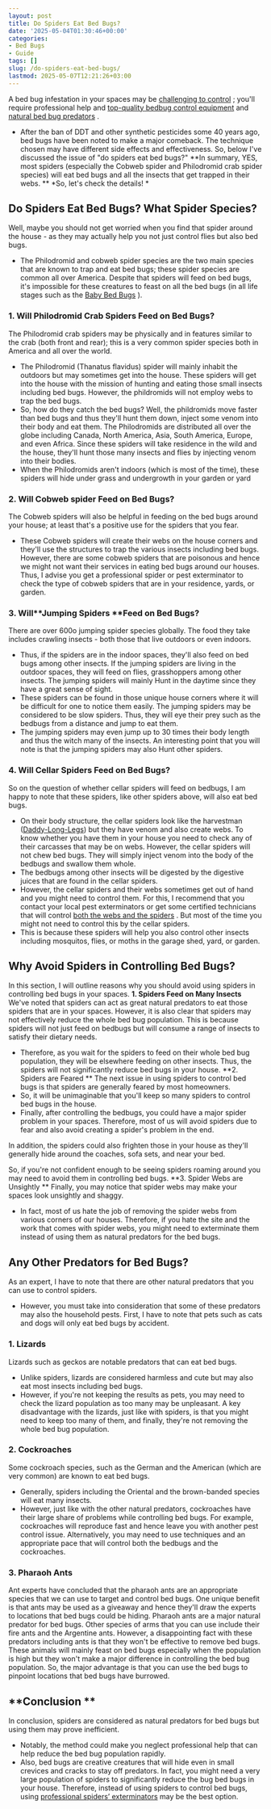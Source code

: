 ```yaml
---
layout: post
title: Do Spiders Eat Bed Bugs?
date: '2025-05-04T01:30:46+00:00'
categories:
- Bed Bugs
- Guide
tags: []
slug: /do-spiders-eat-bed-bugs/
lastmod: 2025-05-07T12:21:26+03:00
---
```


A bed bug infestation in your spaces may be
[challenging to control](https://www.ncbi.nlm.nih.gov/pmc/articles/PMC4080563/)
; you'll require professional help and
[top-quality bedbug control equipment](https://pestpolicy.com/best-vacuum-for-bed-bugs/)
and
[natural bed bug predators](https://pestpolicy.com/what-animals-eat-bed-bugs/)
.
- After the ban of DDT and other synthetic pesticides some 40 years ago, bed bugs have been noted to make a major comeback.
The technique chosen may have different side effects and effectiveness. So, below I've discussed the issue of "do spiders eat bed bugs?"
**In summary, YES, most spiders (especially the Cobweb spider and Philodromid crab spider species) will eat bed bugs and all the insects that get trapped in their webs. **
*So, let's check the details! *
## Do Spiders Eat Bed Bugs? What Spider Species?
Well, maybe you should not get worried when you find that spider around the house - as they may actually help you not just control flies but also bed bugs.
- The Philodromid and cobweb spider species are the two main species that are known to trap and eat bed bugs; these spider species are common all over America.
Despite that spiders will feed on bed bugs, it's impossible for these creatures to feast on all the bed bugs (in all life stages such as the
[Baby Bed Bugs](https://pestpolicy.com/baby-bed-bugs/)
).
### 1. Will Philodromid Crab Spiders Feed on Bed Bugs?
The Philodromid crab spiders may be physically and in features similar to the crab (both front and rear); this is a very common spider species both in America and all over the world.
- The Philodromid (Thanatus flavidus) spider will mainly inhabit the outdoors but may sometimes get into the house.
These spiders will get into the house with the mission of hunting and eating those small insects including bed bugs. However, the phildromids will not employ webs to trap the bed bugs.
- So, how do they catch the bed bugs? Well, the phildromids move faster than bed bugs and thus they'll hunt them down, inject some venom into their body and eat them.
The Philodromids are distributed all over the globe including Canada, North America, Asia, South America, Europe, and even Africa.
Since these spiders will take residence in the wild and the house, they'll hunt those many insects and flies by injecting venom into their bodies.
- When the Philodromids aren't indoors (which is most of the time), these spiders will hide under grass and undergrowth in your garden or yard
### 2. Will Cobweb spider Feed on Bed Bugs?
The Cobweb spiders will also be helpful in feeding on the bed bugs around your house; at least that's a positive use for the spiders that you fear.
- These Cobweb spiders will create their webs on the house corners and they'll use the structures to trap the various insects including bed bugs.
However, there are some cobweb spiders that are poisonous and hence we might not want their services in eating bed bugs around our houses.
Thus, I advise you get a professional spider or pest exterminator to check the type of cobweb spiders that are in your residence, yards, or garden.
### 3. Will**Jumping Spiders **Feed on Bed Bugs?
There are over 600o jumping spider species globally. The food they take includes crawling insects - both those that live outdoors or even indoors.
- Thus, if the spiders are in the indoor spaces, they'll also feed on bed bugs among other insects.
If the jumping spiders are living in the outdoor spaces, they will feed on flies, grasshoppers among other insects.
The jumping spiders will mainly Hunt in the daytime since they have a great sense of sight.
- These spiders can be found in those unique house corners where it will be difficult for one to notice them easily.
The jumping spiders may be considered to be slow spiders. Thus, they will eye their prey such as the bedbugs from a distance and jump to eat them.
- The jumping spiders may even jump up to 30 times their body length and thus the witch many of the insects.
An interesting point that you will note is that the jumping spiders may also Hunt other spiders.
### 4. Will Cellar Spiders Feed on Bed Bugs?
So on the question of whether cellar spiders will feed on bedbugs, I am happy to note that these spiders, like other spiders above, will also eat bed bugs.
- On their body structure, the cellar spiders look like the harvestman ([Daddy-Long-Legs](https://spiders.ucr.edu/daddylonglegs.html)) but they have venom and also create webs.
To know whether you have them in your house you need to check any of their carcasses that may be on webs.
However, the cellar spiders will not chew bed bugs. They will simply inject venom into the body of the bedbugs and swallow them whole.
- The bedbugs among other insects will be digested by the digestive juices that are found in the cellar spiders.
- However, the cellar spiders and their webs sometimes get out of hand and you might need to control them.
For this, I recommend that you contact your local pest exterminators or get some certified technicians that will control
[both the webs and the spiders](https://pestpolicy.com/how-to-get-rid-of-spiders/)
.
But most of the time you might not need to control this by the cellar spiders.
- This is because these spiders will help you also control other insects including mosquitos, flies, or moths in the garage shed, yard, or garden.
## Why Avoid Spiders in Controlling Bed Bugs?
In this section, I will outline reasons why you should avoid using spiders in controlling bed bugs in your spaces.
**1. Spiders Feed on Many Insects**
We've noted that spiders can act as great natural predators to eat those spiders that are in your spaces.
However, it is also clear that spiders may not effectively reduce the whole bed bug population.
This is because spiders will not just feed on bedbugs but will consume a range of insects to satisfy their dietary needs.
- Therefore, as you wait for the spiders to feed on their whole bed bug population, they will be elsewhere feeding on other insects.
Thus, the spiders will not significantly reduce bed bugs in your house.
**2. Spiders are Feared **
The next issue in using spiders to control bed bugs is that spiders are generally feared by most homeowners.
- So, it will be unimaginable that you'll keep so many spiders to control bed bugs in the house.
- Finally, after controlling the bedbugs, you could have a major spider problem in your spaces.
Therefore, most of us will avoid spiders due to fear and also avoid creating a spider's problem in the end.

In addition, the spiders could also frighten those in your house as they'll generally hide around the coaches, sofa sets, and near your bed.

So, if you're not confident enough to be seeing spiders roaming around you may need to avoid them in controlling bed bugs.
**3. Spider Webs are Unsightly **
Finally, you may notice that spider webs may make your spaces look unsightly and shaggy.
- In fact, most of us hate the job of removing the spider webs from various corners of our houses.
Therefore, if you hate the site and the work that comes with spider webs, you might need to exterminate them instead of using them as natural predators for the bed bugs.
## Any Other Predators for Bed Bugs?
As an expert, I have to note that there are other natural predators that you can use to control spiders.
- However, you must take into consideration that some of these predators may also the household pests.
First, I have to note that pets such as cats and dogs will only eat bed bugs by accident.
### 1. Lizards
Lizards such as geckos are notable predators that can eat bed bugs.
- Unlike spiders, lizards are considered harmless and cute but may also eat most insects including bed bugs.
- However, if you're not keeping the results as pets, you may need to check the lizard population as too many may be unpleasant.
A key disadvantage with the lizards, just like with spiders, is that you might need to keep too many of them, and finally, they're not removing the whole bed bug population.
### **2. Cockroaches**
Some cockroach species, such as the German and the American (which are very common) are known to eat bed bugs.
- Generally, spiders including the Oriental and the brown-banded species will eat many insects.
- However, just like with the other natural predators, cockroaches have their large share of problems while controlling bed bugs.
For example, cockroaches will reproduce fast and hence leave you with another pest control issue.
Alternatively, you may need to use techniques and an appropriate pace that will control both the bedbugs and the cockroaches.
### 3. Pharaoh Ants
Ant experts have concluded that the pharaoh ants are an appropriate species that we can use to target and control bed bugs.
One unique benefit is that ants may be used as a giveaway and hence they'll draw the experts to locations that bed bugs could be hiding.
Pharaoh ants are a major natural predator for bed bugs. Other species of arms that you can use include their fire ants and the Argentine ants.
However, a disappointing fact with these predators including ants is that they won't be effective to remove bed bugs.
These animals will mainly feast on bed bugs especially when the population is high but they won't make a major difference in controlling the bed bug population.
So, the major advantage is that you can use the bed bugs to pinpoint locations that bed bugs have burrowed.
## **Conclusion **
In conclusion, spiders are considered as natural predators for bed bugs but using them may prove inefficient.
- Notably, the method could make you neglect professional help that can help reduce the bed bug population rapidly.
- Also, bed bugs are creative creatures that will hide even in small crevices and cracks to stay off predators.
In fact, you might need a very large population of spiders to significantly reduce the bug bed bugs in your house.
Therefore, instead of using spiders to control bed bugs, using
[professional spiders’ exterminators](https://pestpolicy.com/how-much-do-spider-exterminators-cost/)
may be the best option.
